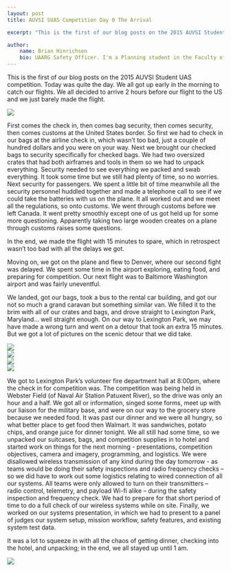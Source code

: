 ```yaml
---
layout: post
title: AUVSI SUAS Competition Day 0 The Arrival

excerpt: "This is the first of our blog posts on the 2015 AUVSI Student UAS competition. Today was quite the day. We all got up early in the morning to catch our flights. We all decided to arrive 2 hours before our flight to the US and we just barely made the flight."

author:
    name: Brian Hinrichsen
    bio: UAARG Safety Officer. I'm a Planning student in the Faculty of Arts focussing mainly on Transportational Planning in cities.
---
```


This is the first of our blog posts on the 2015 AUVSI Student UAS competition. Today was quite the day. We all got up early in the morning to catch our flights. We all decided to arrive 2 hours before our flight to the US and we just barely made the flight.

<div class="full zoomable"><img src="{{ site.baseurl }}/img/denver_airport.jpg"></div>

First comes the check in, then comes bag security, then comes security, then comes customs at the United States border. So first we had to check in our bags at the airline check in, which wasn’t too bad, just a couple of hundred dollars and you were on your way. Next we brought our checked bags to security specifically for checked bags. We had two oversized crates that had both airframes and tools in them so we had to unpack everything. Security needed to see everything we packed and swab everything. It took some time but we still had plenty of time, so no worries. Next security for passengers. We spent a little bit of time meanwhile all the security personnel huddled together and made a telephone call to see if we could take the batteries with us on the plane. It all worked out and we meet all the regulations, so onto customs. We went through customs before we left Canada. It went pretty smoothly except one of us got held up for some more questioning. Apparently taking two large wooden creates on a plane through customs raises some questions.

In the end, we made the flight with 15 minutes to spare, which in retrospect wasn’t too bad with all the delays we got.

Moving on, we got on the plane and flew to Denver, where our second fight was delayed. We spent some time in the airport exploring, eating food, and preparing for competition. Our next flight was to Baltimore Washington airport and was fairly uneventful.  

We landed, got our bags, took a bus to the rental car building, and got our not so much a grand caravan but something similar van. We filled it to the brim with all of our crates and bags, and drove straight to Lexington Park, Maryland… well straight enough.  On our way to Lexington Park, we may have made a wrong turn and went on a detour that took an extra 15 minutes. But we got a lot of pictures on the scenic detour that we did take.
     
<div class="full zoomable"><img src="{{ site.baseurl }}/img/maryland_road_1.jpg"></div>
     
<div class="full zoomable"><img src="{{ site.baseurl }}/img/maryland_road_2.jpg"></div>
     
<div class="full zoomable"><img src="{{ site.baseurl }}/img/maryland_road_3.jpg"></div>

<div class="full zoomable"><img src="{{ site.baseurl }}/img/maryland_road_4.jpg"></div>
     
     
We got to Lexington Park’s volunteer fire department hall at 8:00pm, where the check in for competition was. The competition was being held in Webster Field (of Naval Air Station Patuxent River), so the drive was only an hour and a half. We got all or information, singed some forms, meet up with our liaison for the military base, and were on our way to the grocery store because we needed food. It was past our dinner and we were all hungry, so what better place to get food then Walmart. It was sandwiches, potato chips, and orange juice for dinner tonight. We all still had some time, so we unpacked our suitcases, bags, and competition supplies in to hotel and started work on things for the next morning - presentations, competition objectives, camera and imagery, programming, and logistics. We were disallowed wireless transmission of any kind during the day tomorrow - as teams would be doing their safety inspections and radio frequency checks – so we did have to work out some logistics relating to wired connection of all our systems. All teams were only allowed to turn on their transmitters – radio control, telemetry, and payload Wi-fi alike – during the safety inspection and frequency check. We had to prepare for that short period of time to do a full check of our wireless systems while on site. Finally, we worked on our systems presentation, in which we had to present to a panel of judges our system setup, mission workflow, safety features, and existing system test data.

It was a lot to squeeze in with all the chaos of getting dinner, checking into the hotel, and unpacking; in the end, we all stayed up until 1 am.

<div class="full zoomable"><img src="{{ site.baseurl }}/img/packed_van.jpg"></div>
